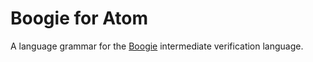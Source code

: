 # Boogie for Atom

A language grammar for the [Boogie][] intermediate verification language.

[Boogie]: https://github.com/boogie-org/boogie
